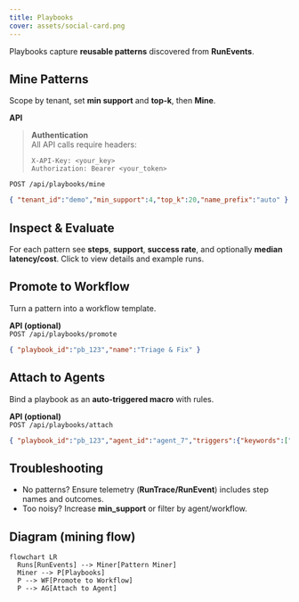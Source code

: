 ```yaml
---
title: Playbooks
cover: assets/social-card.png
---
```


Playbooks capture **reusable patterns** discovered from **RunEvents**.

## Mine Patterns
Scope by tenant, set **min support** and **top‑k**, then **Mine**.

**API**  
> **Authentication**  
> All API calls require headers:  
> ```http
> X-API-Key: <your_key>
> Authorization: Bearer <your_token>
> ```

`POST /api/playbooks/mine`  
```json
{ "tenant_id":"demo","min_support":4,"top_k":20,"name_prefix":"auto" }
```

## Inspect & Evaluate
For each pattern see **steps**, **support**, **success rate**, and optionally **median latency/cost**. Click to view details and example runs.

## Promote to Workflow
Turn a pattern into a workflow template.

**API (optional)**  
`POST /api/playbooks/promote`  
```json
{ "playbook_id":"pb_123","name":"Triage & Fix" }
```

## Attach to Agents
Bind a playbook as an **auto‑triggered macro** with rules.

**API (optional)**  
`POST /api/playbooks/attach`  
```json
{ "playbook_id":"pb_123","agent_id":"agent_7","triggers":{"keywords":["triage"],"intent":["bug"]} }
```

## Troubleshooting
- No patterns? Ensure telemetry (**RunTrace/RunEvent**) includes step names and outcomes.
- Too noisy? Increase **min_support** or filter by agent/workflow.

## Diagram (mining flow)
```mermaid
flowchart LR
  Runs[RunEvents] --> Miner[Pattern Miner]
  Miner --> P[Playbooks]
  P --> WF[Promote to Workflow]
  P --> AG[Attach to Agent]
```
